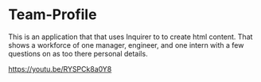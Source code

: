 # Team-Profile

This is an application that that uses Inquirer to to create html content. That shows a workforce of one manager, engineer, and one intern with a few questions on as too there personal details.

https://youtu.be/RYSPCk8a0Y8
